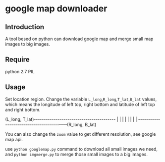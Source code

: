 # google map downloader
## Introduction
A tool besed on python can download google map and merge small map images to big images.

## Require
python 2.7
PIL

## Usage
Set location region. Change the variable `L_long`,`R_long`,`T_lat`,`B_lat` values, which means the longitude of left top, right bottom 
and latitude of left top and right bottom.

  (L_long, T_lat)-----------------------------------------
  |                                                       |
  |                                                       |
  |                                                       |
  |                                                       |
  ------------------------------------------(R_long, B_lat)
  
You can also change the `zoom` value to get different resolution, see google map api.

use `python googlemap.py` command to download all small images we need,
and `python imgmerge.py` to merge those small images to a big images.




